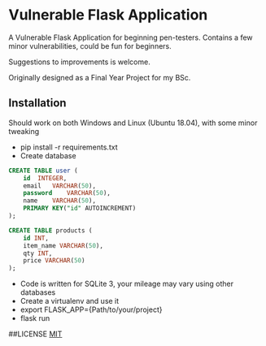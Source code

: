 # Vulnerable Flask Application
A Vulnerable Flask Application for beginning pen-testers. 
Contains a few minor vulnerabilities, could be fun for beginners.

Suggestions to improvements is welcome.

Originally designed as a Final Year Project for my BSc.


## Installation
Should work on both Windows and Linux (Ubuntu 18.04), with some minor tweaking
* pip install -r requirements.txt
* Create database
```sql
CREATE TABLE user (
	id	INTEGER,
	email	VARCHAR(50),
	password	VARCHAR(50),
	name	VARCHAR(50),
	PRIMARY KEY("id" AUTOINCREMENT)
);
```

```sql
CREATE TABLE products (
	id INT,
	item_name VARCHAR(50),
	qty INT,
	price VARCHAR(50)
);
```
* Code is written for SQLite 3, your mileage may vary using other databases
* Create a virtualenv and use it
* export FLASK_APP={Path/to/your/project}
* flask run

##LICENSE
[MIT](https://github.com/JFalnes/vulnerable_flask_application/blob/master/LICENSE)
